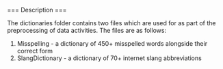 === Description ===

The dictionaries folder contains two files which are used for as part of the preprocessing of data activities.
The files are as follows:
  1. Misspelling - a dictionary of 450+ misspelled words alongside their correct form
  2. SlangDictionary - a dictionary of 70+ internet slang abbreviations
